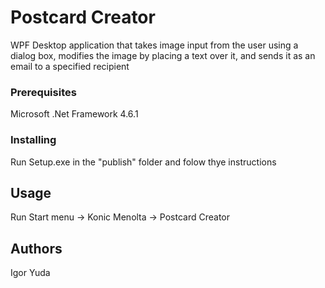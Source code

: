 # Postcard Creator

WPF Desktop application that takes image input from the user using a dialog box, modifies the image by placing a text over it, and sends it as an email to a specified recipient

### Prerequisites

Microsoft .Net Framework 4.6.1

### Installing

Run Setup.exe in the "publish" folder and folow thye instructions

## Usage

Run Start menu -> Konic Menolta -> Postcard Creator

## Authors

Igor Yuda

